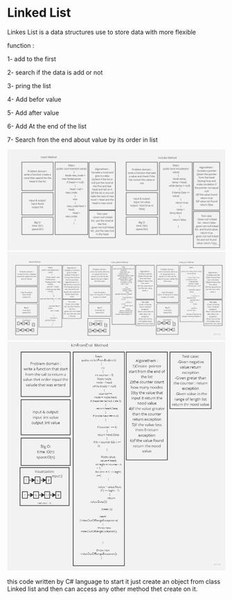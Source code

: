 # Linked List 

Linkes List is a data structures use to store data with more flexible

function :

1- add to the first 

2- search if the data is add or not

3- pring the list

4- Add befor value

5- Add after value

6- Add At the end of the list

7- Search fron the end about value by its order in list
<br>


![img](img1.jpg)
![img](img2.jpg)
![ing](img3.jpg)

this code written by C# language to start it just create an object from class 
Linked list and then can access any other method thet create on it.

